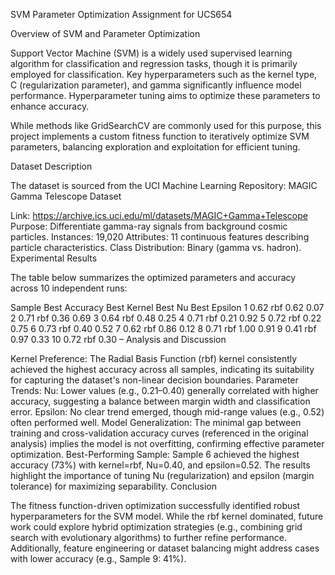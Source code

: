 SVM Parameter Optimization Assignment for UCS654

Overview of SVM and Parameter Optimization

Support Vector Machine (SVM) is a widely used supervised learning algorithm for classification and regression tasks, though it is primarily employed for classification. Key hyperparameters such as the kernel type, C (regularization parameter), and gamma significantly influence model performance. Hyperparameter tuning aims to optimize these parameters to enhance accuracy.

While methods like GridSearchCV are commonly used for this purpose, this project implements a custom fitness function to iteratively optimize SVM parameters, balancing exploration and exploitation for efficient tuning.

Dataset Description

The dataset is sourced from the UCI Machine Learning Repository: MAGIC Gamma Telescope Dataset

Link: https://archive.ics.uci.edu/ml/datasets/MAGIC+Gamma+Telescope Purpose: Differentiate gamma-ray signals from background cosmic particles. Instances: 19,020 Attributes: 11 continuous features describing particle characteristics. Class Distribution: Binary (gamma vs. hadron). Experimental Results

The table below summarizes the optimized parameters and accuracy across 10 independent runs:

Sample Best Accuracy Best Kernel Best Nu Best Epsilon 1 0.62 rbf 0.62 0.07 2 0.71 rbf 0.36 0.69 3 0.64 rbf 0.48 0.25 4 0.71 rbf 0.21 0.92 5 0.72 rbf 0.22 0.75 6 0.73 rbf 0.40 0.52 7 0.62 rbf 0.86 0.12 8 0.71 rbf 1.00 0.91 9 0.41 rbf 0.97 0.33 10 0.72 rbf 0.30 – Analysis and Discussion

Kernel Preference: The Radial Basis Function (rbf) kernel consistently achieved the highest accuracy across all samples, indicating its suitability for capturing the dataset's non-linear decision boundaries. Parameter Trends: Nu: Lower values (e.g., 0.21–0.40) generally correlated with higher accuracy, suggesting a balance between margin width and classification error. Epsilon: No clear trend emerged, though mid-range values (e.g., 0.52) often performed well. Model Generalization: The minimal gap between training and cross-validation accuracy curves (referenced in the original analysis) implies the model is not overfitting, confirming effective parameter optimization. Best-Performing Sample: Sample 6 achieved the highest accuracy (73%) with kernel=rbf, Nu=0.40, and epsilon=0.52. The results highlight the importance of tuning Nu (regularization) and epsilon (margin tolerance) for maximizing separability. Conclusion

The fitness function-driven optimization successfully identified robust hyperparameters for the SVM model. While the rbf kernel dominated, future work could explore hybrid optimization strategies (e.g., combining grid search with evolutionary algorithms) to further refine performance. Additionally, feature engineering or dataset balancing might address cases with lower accuracy (e.g., Sample 9: 41%).
